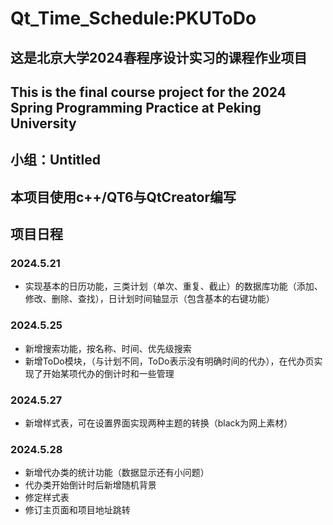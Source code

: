 # Qt_Time_Schedule:PKUToDo
## 这是北京大学2024春程序设计实习的课程作业项目
## This is the final course project for the 2024 Spring Programming Practice at Peking University
## 小组：Untitled
## 本项目使用c++/QT6与QtCreator编写

## 项目日程
### 2024.5.21
  - 实现基本的日历功能，三类计划（单次、重复、截止）的数据库功能（添加、修改、删除、查找），日计划时间轴显示（包含基本的右键功能）   
### 2024.5.25
  - 新增搜索功能，按名称、时间、优先级搜索  
  - 新增ToDo模块，（与计划不同，ToDo表示没有明确时间的代办），在代办页实现了开始某项代办的倒计时和一些管理  
  
### 2024.5.27  
  - 新增样式表，可在设置界面实现两种主题的转换（black为网上素材）
  
### 2024.5.28
- 新增代办类的统计功能（数据显示还有小问题）
- 代办类开始倒计时后新增随机背景
- 修定样式表
- 修订主页面和项目地址跳转